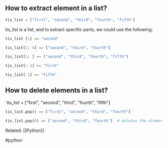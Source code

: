 ## How to extract element in a list?


```python
tis_list = ["first", "second", "third", "fourth", "fifth"]
```

tis_list is a list, and to extract specific parts, we could use the following:

```python
tis_list [1] == "second"

tis_list[1: 4] == ["second", "third", "fourth"]

tis_list[1: ] == ["second", "third", "fourth", "fifth"]

tis_list[: 1] == "first"

tis_list[-1] == "fifth"
```



## How to delete elements in a list?

 `tis_list = ["first", "second", "third", "fourth", "fifth"]


```python
tis_list.pop() == ["first", "second", "third", "fourth"] 

tis_list.pop(0) == ["second", "third", "fourth"]  # deletes the element at index 0 
```


Related: [[Python]]

#python
